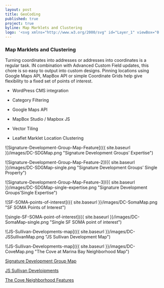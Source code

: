 ```yaml
---
layout: post
title: GeoCoding
published: true
project: true
byline: Map Marklets and Clustering
logo: '<svg xmlns="http://www.w3.org/2000/svg" id="Layer_1" viewBox="0 0 75 51.3"><path d="M11.4 34.6L0 51.3l15.2-7.6L22.7 27zM63.6 34.6L52.3 27l7.5 16.7L75 51.3zM50 27l-5.2 3.5-6.2 10.7v10.1l19-7.6zM50.5 12.9c0-7.1-5.8-12.9-13-12.9-7.1 0-12.9 5.8-12.9 12.9 0 2.1.5 4.1 1.4 5.9l11.5 20.1L49 18.8c1-1.7 1.5-3.7 1.5-5.9zm-18.9 0c0-3.2 2.6-5.9 5.9-5.9 3.2 0 5.9 2.6 5.9 5.9 0 3.2-2.6 5.8-5.8 5.9h-.2c-3.2 0-5.8-2.6-5.8-5.9zM30.3 30.5L25 27l-7.6 16.7 19 7.6V41.1z" class="st0"/><text y="115" fill="rgba(0,0,0,0)" font-family="'Helvetica Neue', Helvetica, Arial-Unicode, Arial, Sans-serif" font-size="5" >Created by Andrew Onorato</text><text y="120" fill="rgba(0,0,0,0)" font-family="'Helvetica Neue', Helvetica, Arial-Unicode, Arial, Sans-serif" font-size="5" >from the Noun Project</text></svg>'
---
```


### Map Marklets and Clustering

Turning coordinates into addresses or addresses into coordinates is a regular task. IN combination with Advanced Custom Field updates, this chore is so easy to output into custom designs. Pinning locations using Google Maps API, MapBox API or simple Coordinate Grids help give flexibility to a fixed set of points of interest.

* WordPress CMS integration

* Category Filtering

* Google Maps API

* MapBox Studio / Mapbox JS

* Vector Tiling

* Leaflet Marklet Location Clustering

![Signature-Development-Group-Map-Feature]({{ site.baseurl }}/images/DC-SDGMap.png "Signature Development Groups’ Expertise")

![Signature-Development-Group-Map-Feature-2]({{ site.baseurl }}/images/DC-SDGMap-single.png "Signature Development Groups’ Single Property")

![Signature-Development-Group-Map-Feature-3]({{ site.baseurl }}/images/DC-SDGMap-single-expertise.png "Signature Development Groups’Single Expertise")

![SF-SOMA-points-of-interest]({{ site.baseurl }}/images/DC-SomaMap.png "SF SOMA Points of Interest")

![single-SF-SOMA-point-of-interest]({{ site.baseurl }}/images/DC-SomaMap-single.png "Single SF SOMA point of interest")

![JS-Sullivan-Developments-map]({{ site.baseurl }}/images/DC-JSSullivanMap.png "JS Sullivan Development Map")

![JS-Sullivan-Developments-map]({{ site.baseurl }}/images/DC-CoveMap.png "The Cove at Marina Bay Neighborhood Map")

<a href="http://www.signaturedevelopment.com/" target="_blank">Signature Development Group Map</a>

<a href="https://www.js-sullivan.com/developments" target="_blank">JS Sullivan Develoipments</a>

<a href="https://thecoveca.com/neighborhood/" target="_blank">The Cove Neighborhood Features</a>
